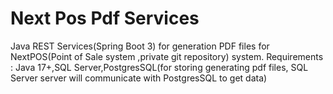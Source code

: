 # Next Pos Pdf Services
Java REST Services(Spring Boot 3) for generation PDF files for NextPOS(Point of Sale system ,private git repository) system.
Requirements : Java 17+,SQL Server,PostgresSQL(for storing generating pdf files, SQL Server server will communicate with PostgresSQL to get data)
